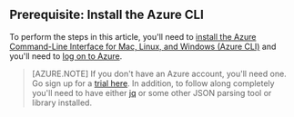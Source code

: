 ## Prerequisite: Install the Azure CLI
To perform the steps in this article, you'll need to [install the Azure Command-Line Interface for Mac, Linux, and Windows (Azure CLI)](/documentation/articles/xplat-install) and you'll need to [log on to Azure](/documentation/articles/xplat-connect). 

> [AZURE.NOTE] If you don't have an Azure account, you'll need one. Go sign up for a [trial here](/documentation/articles/sign-up-organization). In addition, to follow along completely you'll need to have either [jq](https://stedolan.github.io/jq/) or some other JSON parsing tool or library installed.